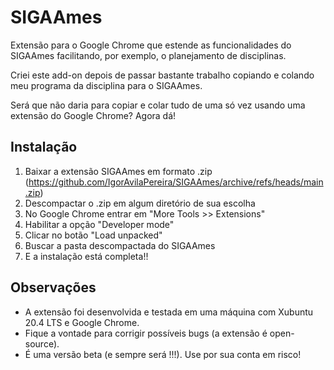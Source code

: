 # SIGAAmes

Extensão para o Google Chrome que estende as funcionalidades do SIGAAmes facilitando, por exemplo, o planejamento de disciplinas.

Criei este add-on depois de passar bastante trabalho copiando e colando meu programa da disciplina para o SIGAAmes. 

Será que não daria para copiar e colar tudo de uma só vez usando uma extensão do Google Chrome? Agora dá!

## Instalação

1) Baixar a extensão SIGAAmes em formato .zip (https://github.com/IgorAvilaPereira/SIGAAmes/archive/refs/heads/main.zip)
2) Descompactar o .zip em algum diretório de sua escolha
3) No Google Chrome entrar em "More Tools >> Extensions"
4) Habilitar a opção "Developer mode"
5) Clicar no botão "Load unpacked"
6) Buscar a pasta descompactada do SIGAAmes
7) E a instalação está completa!!

<!--
## Uso

1) No SIGAA acesse "Planejamento >> Alterar"
2) Clique no ícone da extensão na barra do Google Chrome
3) Cole seu planejamento na caixa de texto seguindo o formato de exemplo descrito na própria extensão
4) E clique no botão "Importar"
-->

## Observações

* A extensão foi desenvolvida e testada em uma máquina com Xubuntu 20.4 LTS e Google Chrome. 
* Fique a vontade para corrigir possíveis bugs (a extensão é open-source).
* É uma versão beta (e sempre será !!!). Use por sua conta em risco!
